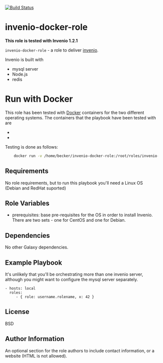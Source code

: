 [![Build Status](https://travis-ci.org/brucellino/invenio-docker-role.svg?branch=master)](https://travis-ci.org/brucellino/invenio-docker-role)

invenio-docker-role
=========

**This role is tested with Invenio 1.2.1**

`invenio-docker-role` - a role to deliver [invenio](https://github.com/inveniosoftware/invenio).

Invenio is built with

  * mysql server
  * Node.js
  * redis


# Run with Docker

This role has been tested with [Docker](http://docker.io) containers for the two different operating systems. The containers that the playbook have been tested with are

  *
  *

Testing is done as follows:

```bash
    docker run -v /home/becker/invenio-docker-role:/root/roles/invenio-docker-role brucellino/invenio:test-ubuntu /bin/bash -c 'cp roles/invenio-docker-role/invenio.yml . ; ansible-playbook -c local invenio.yml'
```

Requirements
------------

No role requirements, but to run this playbook you'll need a Linux OS (Debian and RedHat suported)

Role Variables
--------------

  * prerequisites: base pre-requisites for the OS in order to install Invenio. There are two sets - one for CentOS and one for Debian.


Dependencies
------------

No other Galaxy dependencies.

Example Playbook
----------------

It's unlikely that you'll be orchestrating more than one invenio server, although you might want to configure the mysql server separately.

    - hosts: local
      roles:
         - { role: username.rolename, x: 42 }

License
-------

BSD

Author Information
------------------

An optional section for the role authors to include contact information, or a website (HTML is not allowed).
